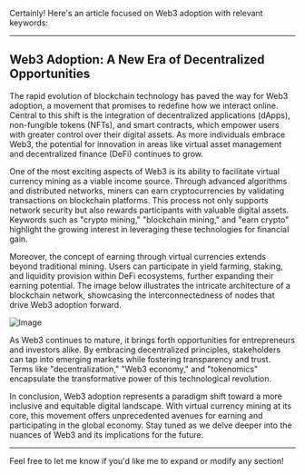 Certainly! Here's an article focused on Web3 adoption with relevant keywords:

---

## Web3 Adoption: A New Era of Decentralized Opportunities

The rapid evolution of blockchain technology has paved the way for Web3 adoption, a movement that promises to redefine how we interact online. Central to this shift is the integration of decentralized applications (dApps), non-fungible tokens (NFTs), and smart contracts, which empower users with greater control over their digital assets. As more individuals embrace Web3, the potential for innovation in areas like virtual asset management and decentralized finance (DeFi) continues to grow.

One of the most exciting aspects of Web3 is its ability to facilitate virtual currency mining as a viable income source. Through advanced algorithms and distributed networks, miners can earn cryptocurrencies by validating transactions on blockchain platforms. This process not only supports network security but also rewards participants with valuable digital assets. Keywords such as "crypto mining," "blockchain mining," and "earn crypto" highlight the growing interest in leveraging these technologies for financial gain.

Moreover, the concept of earning through virtual currencies extends beyond traditional mining. Users can participate in yield farming, staking, and liquidity provision within DeFi ecosystems, further expanding their earning potential. The image below illustrates the intricate architecture of a blockchain network, showcasing the interconnectedness of nodes that drive Web3 adoption forward.

![Image](https://github.com/user-attachments/assets/3be06921-4469-491d-bd37-5f14c53422b7)

As Web3 continues to mature, it brings forth opportunities for entrepreneurs and investors alike. By embracing decentralized principles, stakeholders can tap into emerging markets while fostering transparency and trust. Terms like "decentralization," "Web3 economy," and "tokenomics" encapsulate the transformative power of this technological revolution.

In conclusion, Web3 adoption represents a paradigm shift toward a more inclusive and equitable digital landscape. With virtual currency mining at its core, this movement offers unprecedented avenues for earning and participating in the global economy. Stay tuned as we delve deeper into the nuances of Web3 and its implications for the future.

--- 

Feel free to let me know if you'd like me to expand or modify any section!